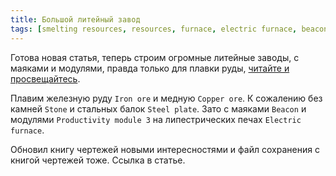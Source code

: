 ```yaml
---
title: Большой литейный завод
tags: [smelting resources, resources, furnace, electric furnace, beacons, modules]
---
```


Готова новая статья, теперь строим огромные литейные заводы, с маяками и модулями, правда только для плавки руды, [читайте и просвещайтесь](pathname:///RawResourcesProcessing/BigOreFoundry).

<!-- truncate -->

Плавим железную руду `Iron ore` и медную `Copper ore`. К сожалению без камней `Stone` и стальных балок `Steel plate`. Зато с маяками `Beacon` и модулями `Productivity module 3` на липестрических печах `Electric furnace`.

Обновил книгу чертежей новыми интересностями и файл сохранения с книгой чертежей тоже. Ссылка в статье.
